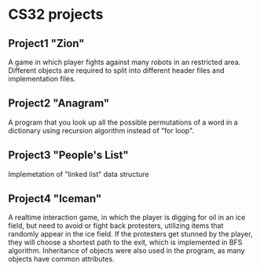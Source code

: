 # CS32 projects

## Project1 "Zion"
A game in which player fights against many robots in an restricted area. Different objects are required to split into different header files and implementation files.

## Project2 "Anagram"
A program that you look up all the possible permutations of a word in a dictionary using recursion algorithm instead of "for loop". 

## Project3 "People's List"
Implemetation of "linked list" data structure

## Project4 "Iceman"
A realtime interaction game, in which the player is digging for oil in an ice field, but need to avoid or fight back protesters, utilizing items that randomly appear in the ice field. If the protesters get stunned by the player, they will choose a shortest path to the exit, which is implemented in BFS algorithm. Inheritance of objects were also used in the program, as many objects have common attributes.
